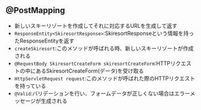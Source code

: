 ## @PostMapping

- 新しいスキーリゾートを作成してそれに対応するURLを生成して返す
- `ResponseEntity<SkiresortResponse>`:SkiresortResponseという情報を持ったResponseEntityを返す
- `createSkiresort`:このメソッドが呼ばれる時、新しいスキーリゾートが作成される
- `@RequestBody SkiresortCreateForm skiresortCreateForm`:HTTPリクエストの中にあるSkiresortCreateForm(データ)を受け取る
- `HttpServletRequest request`:このメソッドが呼ばれた際のHTTPリクエストを持っている
- `@Valid`:バリデーションを行い、フォームデータが正しくない場合はエラーメッセージが生成される
